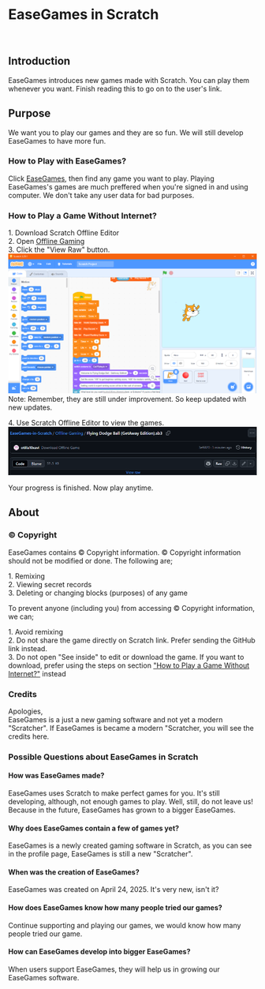 <h1>EaseGames in Scratch</h1>
<br>
<h2>Introduction</h2>
<p>EaseGames introduces new games made with Scratch. You can play them whenever you want. Finish reading this to go on to the user's link.</p>

<h2>Purpose</h2>
<p>We want you to play our games and they are so fun. We will still develop EaseGames to have more fun.</p>

<h3>How to Play with EaseGames?</h3>
Click <a href="https://scratch.mit.edu/users/EaseGames/">EaseGames</a>, then find any game you want to play.
Playing EaseGames's games are much preffered when you're signed in and using computer. We don't take any user data for bad purposes.

<h3>How to Play a Game Without Internet?</h3>
<p>1. Download Scratch Offline Editor
<br>2. Open <a href="Offline Gaming">Offline Gaming</a>
<br>3. Click the "View Raw" button.
  <br> <img src="GUIDE/download.png">
<p">Note: Remember, they are still under improvement. So keep updated with new updates.</p>
<p>4. Use Scratch Offline Editor to view the games.
  <br> <img src="GUIDE/raw.png">
<p>Your progress is finished. Now play anytime.</p>

<h2>About</h2>
<h3>© Copyright</h3>
EaseGames contains © Copyright information. © Copyright information should not be modified or done. The following are;
<p>1. Remixing<br>2. Viewing secret records<br>3. Deleting or changing blocks (purposes) of any game</p>
To prevent anyone (including you) from accessing © Copyright information, we can;
<p>1. Avoid remixing<br>2. Do not share the game directly on Scratch link. Prefer sending the GitHub link instead.<br>3. Do not open "See inside" to edit or download the game. If you want to download, prefer using the steps on section <a href="README.md#how-to-play-a-game-without-internet">"How to Play a Game Without Internet?"</a> instead</p>
<h3>Credits</h3>
<p>Apologies,<br>EaseGames is a just a new gaming software and not yet a modern "Scratcher". If EaseGames is became a modern "Scratcher, you will see the credits here.</p>
<h3>Possible Questions about EaseGames in Scratch</h3>
<h4>How was EaseGames made?</h4>
<p>EaseGames uses Scratch to make perfect games for you. It's still developing, although, not enough games to play. Well, still, do not leave us! Because in the future, EaseGames has grown to a bigger EaseGames.</p>
<h4>Why does EaseGames contain a few of games yet?</h4>
<p>EaseGames is a newly created gaming software in Scratch, as you can see in the profile page, EaseGames is still a new "Scratcher".</p>
<h4>When was the creation of EaseGames?</h4>
<p>EaseGames was created on April 24, 2025. It's very new, isn't it?</p>
<h4>How does EaseGames know how many people tried our games?</h4>
<p>Continue supporting and playing our games, we would know how many people tried our game.</p>
<h4>How can EaseGames develop into bigger EaseGames?</h4>
<p>When users support EaseGames, they will help us in growing our EaseGames software.</p>
